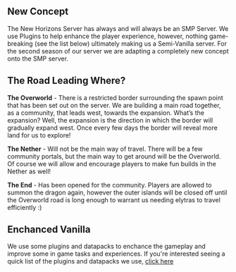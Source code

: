 ## New Concept

The New Horizons Server has always and will always be an SMP Server. We use Plugins to help enhance the player experience, however, nothing game-breaking (see the list below) ultimately making us a Semi-Vanilla server. For the second season of our server we are adapting a completely new concept onto the SMP server.


## The Road Leading Where?

**The Overworld** - There is a restricted border surrounding the spawn point that has been set out on the server. We are building a main road together, as a community, that leads west, towards the expansion. What’s the expansion? Well, the expansion is the direction in which the border will gradually expand west. Once every few days the border will reveal more land for us to explore!


**The Nether** - Will not be the main way of travel. There will be a few community portals, but the main way to get around will be the Overworld. Of course we will allow and encourage players to make fun builds in the Nether as well!


**The End** - Has been opened for the community. Players are allowed to summon the dragon again, however the outer islands will be closed off until the Overworld road is long enough to warrant us needing elytras to travel efficiently :)

## Enchanced Vanilla

We use some plugins and datapacks to enchance the gameplay and improve some in game tasks and experiences. If you're interested seeing a quick list of the plugins and datapacks we use, [click here](https://github.com/NewHorizonsMC/.github/blob/main/lib/text/pluginsAndDatapacks.md)
